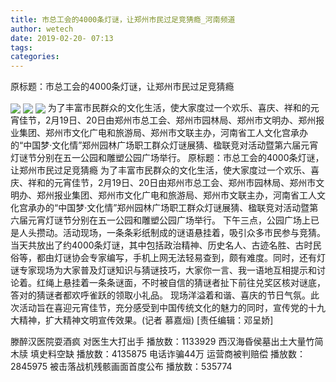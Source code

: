 ```yaml
---
title: 市总工会的4000条灯谜，让郑州市民过足竞猜瘾_河南频道
author: wetech
date: 2019-02-20- 07:13
tags: 
categories: 
---
```

原标题：市总工会的4000条灯谜，让郑州市民过足竞猜瘾
<!-- more -->
                
<img align="center" border="0" src="http://p3.ifengimg.com/fck/2019_08/35979ad9694437d_w800_h533.jpg" />
                
<img align="center" border="0" src="http://p3.ifengimg.com/fck/2019_08/0aa6b14b64acf02_w1440_h1080.jpg" />
            
<img align="center" border="0" src="http://p2.ifengimg.com/a/2016/0810/204c433878d5cf9size1_w16_h16.png" />
为了丰富市民群众的文化生活，使大家度过一个欢乐、喜庆、祥和的元宵佳节，2月19日、20日由郑州市总工会、郑州市园林局、郑州市文明办、郑州报业集团、郑州市文化广电和旅游局、郑州市文联主办，河南省工人文化宫承办的“中国梦·文化情”郑州园林广场职工群众灯谜展猜、楹联竞对活动暨第六届元宵灯谜节分别在五一公园和雕塑公园广场举行。
原标题：市总工会的4000条灯谜，让郑州市民过足竞猜瘾
为了丰富市民群众的文化生活，使大家度过一个欢乐、喜庆、祥和的元宵佳节，2月19日、20日由郑州市总工会、郑州市园林局、郑州市文明办、郑州报业集团、郑州市文化广电和旅游局、郑州市文联主办，河南省工人文化宫承办的“中国梦·文化情”郑州园林广场职工群众灯谜展猜、楹联竞对活动暨第六届元宵灯谜节分别在五一公园和雕塑公园广场举行。
下午三点，公园广场上已是人头攒动。活动现场，一条条彩纸制成的谜语悬挂着，吸引众多市民参与竞猜。当天共放出了约4000条灯谜，其中包括政治精神、历史名人、古迹名胜、古时民俗等，都由灯谜协会专家编写，手机上网无法轻易查到，颇有难度。同时，还有灯谜专家现场为大家普及灯谜知识与猜谜技巧，大家你一言、我一语地互相提示和讨论着。红绳上悬挂着一条条谜面，不时被自信的猜谜者扯下前往兑奖区核对谜底，答对的猜谜者都欢呼雀跃的领取小礼品。
现场洋溢着和谐、喜庆的节日气氛。此次活动旨在喜迎元宵佳节，充分感受到中国传统文化的魅力的同时，宣传党的十九大精神，扩大精神文明宣传效果。(记者 慕嘉烜)
[责任编辑：邓呈娇]
            
滕醉汉医院耍酒疯 对医生大打出手
播放数：1133929
西汉海昏侯墓出土大量竹简木牍 填史料空缺
播放数：4135875
电话诈骗44万 运营商被判赔偿
播放数：2845975
被击落战机残骸画面首度公布
播放数：535774
